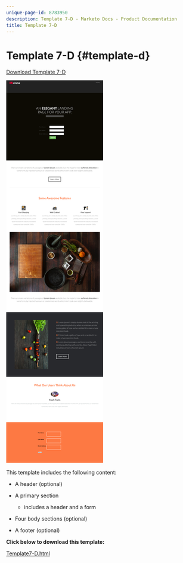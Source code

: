 ```yaml
---
unique-page-id: 8783950
description: Template 7-D - Marketo Docs - Product Documentation
title: Template 7-D
---
```


# Template 7-D {#template-d}

[Download Template 7-D](https://docs.marketo.com/download/attachments/8783950/template-7d.html?version=1&modificationdate=1437693396000&api=v2)

![](assets/image2015-7-29-15-3a5-3a39.png)

This template includes the following content:

* A header (optional)
* A primary section

    * includes a header and a form

* Four body sections (optional)
* A footer (optional)

**Click below to download this template:**

[Template7-D.html](https://docs.marketo.com/download/attachments/8783950/template-7d.html?version=1&modificationdate=1437693396000&api=v2)

